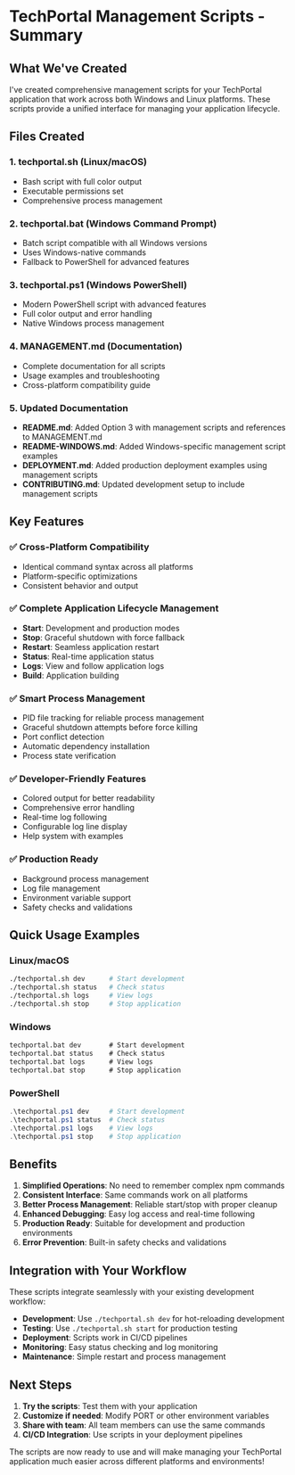 # TechPortal Management Scripts - Summary

## What We've Created

I've created comprehensive management scripts for your TechPortal application that work across both Windows and Linux platforms. These scripts provide a unified interface for managing your application lifecycle.

## Files Created

### 1. **techportal.sh** (Linux/macOS)
- Bash script with full color output
- Executable permissions set
- Comprehensive process management

### 2. **techportal.bat** (Windows Command Prompt)
- Batch script compatible with all Windows versions
- Uses Windows-native commands
- Fallback to PowerShell for advanced features

### 3. **techportal.ps1** (Windows PowerShell)
- Modern PowerShell script with advanced features
- Full color output and error handling
- Native Windows process management

### 4. **MANAGEMENT.md** (Documentation)
- Complete documentation for all scripts
- Usage examples and troubleshooting
- Cross-platform compatibility guide

### 5. **Updated Documentation**
- **README.md**: Added Option 3 with management scripts and references to MANAGEMENT.md
- **README-WINDOWS.md**: Added Windows-specific management script examples
- **DEPLOYMENT.md**: Added production deployment examples using management scripts
- **CONTRIBUTING.md**: Updated development setup to include management scripts

## Key Features

### ✅ **Cross-Platform Compatibility**
- Identical command syntax across all platforms
- Platform-specific optimizations
- Consistent behavior and output

### ✅ **Complete Application Lifecycle Management**
- **Start**: Development and production modes
- **Stop**: Graceful shutdown with force fallback
- **Restart**: Seamless application restart
- **Status**: Real-time application status
- **Logs**: View and follow application logs
- **Build**: Application building

### ✅ **Smart Process Management**
- PID file tracking for reliable process management
- Graceful shutdown attempts before force killing
- Port conflict detection
- Automatic dependency installation
- Process state verification

### ✅ **Developer-Friendly Features**
- Colored output for better readability
- Comprehensive error handling
- Real-time log following
- Configurable log line display
- Help system with examples

### ✅ **Production Ready**
- Background process management
- Log file management
- Environment variable support
- Safety checks and validations

## Quick Usage Examples

### Linux/macOS
```bash
./techportal.sh dev      # Start development
./techportal.sh status   # Check status
./techportal.sh logs     # View logs
./techportal.sh stop     # Stop application
```

### Windows
```cmd
techportal.bat dev       # Start development
techportal.bat status    # Check status
techportal.bat logs      # View logs
techportal.bat stop      # Stop application
```

### PowerShell
```powershell
.\techportal.ps1 dev     # Start development
.\techportal.ps1 status  # Check status
.\techportal.ps1 logs    # View logs
.\techportal.ps1 stop    # Stop application
```

## Benefits

1. **Simplified Operations**: No need to remember complex npm commands
2. **Consistent Interface**: Same commands work on all platforms
3. **Better Process Management**: Reliable start/stop with proper cleanup
4. **Enhanced Debugging**: Easy log access and real-time following
5. **Production Ready**: Suitable for development and production environments
6. **Error Prevention**: Built-in safety checks and validations

## Integration with Your Workflow

These scripts integrate seamlessly with your existing development workflow:

- **Development**: Use `./techportal.sh dev` for hot-reloading development
- **Testing**: Use `./techportal.sh start` for production testing
- **Deployment**: Scripts work in CI/CD pipelines
- **Monitoring**: Easy status checking and log monitoring
- **Maintenance**: Simple restart and process management

## Next Steps

1. **Try the scripts**: Test them with your application
2. **Customize if needed**: Modify PORT or other environment variables
3. **Share with team**: All team members can use the same commands
4. **CI/CD Integration**: Use scripts in your deployment pipelines

The scripts are now ready to use and will make managing your TechPortal application much easier across different platforms and environments!
